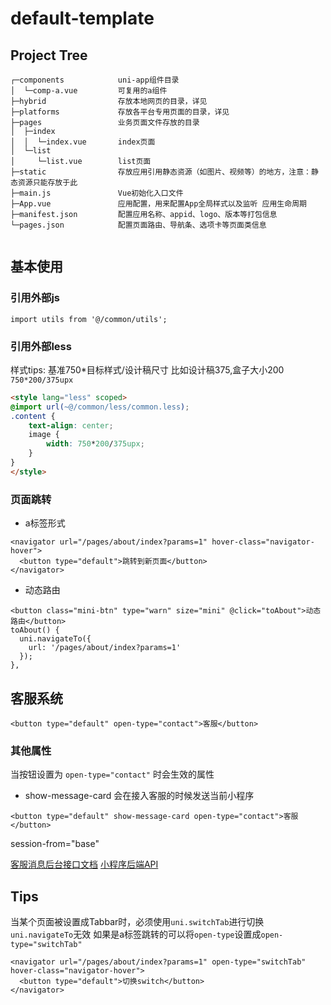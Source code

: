 # default-template

## Project Tree
```
┌─components            uni-app组件目录
│  └─comp-a.vue         可复用的a组件
├─hybrid                存放本地网页的目录，详见
├─platforms             存放各平台专用页面的目录，详见
├─pages                 业务页面文件存放的目录
│  ├─index
│  │  └─index.vue       index页面
│  └─list
│     └─list.vue        list页面
├─static                存放应用引用静态资源（如图片、视频等）的地方，注意：静态资源只能存放于此
├─main.js               Vue初始化入口文件
├─App.vue               应用配置，用来配置App全局样式以及监听 应用生命周期
├─manifest.json         配置应用名称、appid、logo、版本等打包信息
└─pages.json            配置页面路由、导航条、选项卡等页面类信息
    
```

## 基本使用
### 引用外部js
`import utils from '@/common/utils';`
### 引用外部less
样式tips: 
基准750*目标样式/设计稿尺寸
比如设计稿375,盒子大小200
`750*200/375upx`
```html
<style lang="less" scoped>
@import url(~@/common/less/common.less);
.content {
	text-align: center;
	image {
		width: 750*200/375upx;
	}
}
</style>
```
### 页面跳转
- a标签形式
```vue
<navigator url="/pages/about/index?params=1" hover-class="navigator-hover">
  <button type="default">跳转到新页面</button>
</navigator>
```
- 动态路由
```vue
<button class="mini-btn" type="warn" size="mini" @click="toAbout">动态路由</button>
toAbout() {
  uni.navigateTo({
    url: '/pages/about/index?params=1'
  });
},
```
## 客服系统
```vue
<button type="default" open-type="contact">客服</button>
```
### 其他属性
当按钮设置为 `open-type="contact"` 时会生效的属性
- show-message-card
会在接入客服的时候发送当前小程序
```
<button type="default" show-message-card open-type="contact">客服</button>
```
 
session-from="base"

[客服消息后台接口文档](https://developers.weixin.qq.com/miniprogram/dev/framework/open-ability/customer-message/receive.html)
[小程序后端API](https://developers.weixin.qq.com/miniprogram/dev/framework/server-ability/backend-api.html)

## Tips
当某个页面被设置成Tabbar时，必须使用`uni.switchTab`进行切换`uni.navigateTo`无效
如果是a标签跳转的可以将`open-type`设置成`open-type="switchTab"`
```vue
<navigator url="/pages/about/index?params=1" open-type="switchTab" hover-class="navigator-hover">
  <button type="default">切换switch</button>
</navigator>
```